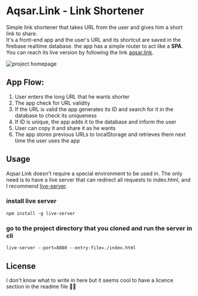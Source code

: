 # Aqsar.Link - Link Shortener

 Simple link shortener that takes URL from the user and gives him a short link to share.  
 It's a front-end app and the user's URL and its shortcut are saved in the firebase realtime database. the app has a simple router to act like a **SPA**.  
You can reach its live version by following the link [aqsar.link](https://ibn-samy-short-links.web.app).

![project homepage](./readme-cover.png)

## App Flow:
1. User enters the long URL that he wants shorter
2. The app check for URL validity
3. If the URL is valid the app generates its ID and search for it in the database to check its uniqueness
4. If ID is unique, the app adds it to the database and inform the user
5. User can copy it and share it as he wants
6. The app stores previous URLs to localStorage and retrieves them next time the user uses the app

## Usage
Aqsar.Link doesn't require a special environment to be used in. The only need is to have a live server that can redirect all requests to index.html, and I recommend [live-server](https://github.com/tapio/live-server).
### install live server  
`npm install -g live-server`
### go to the project directory that you cloned and run the server in cli
`live-server --port=8080 --entry-file=./index.html`

## License
I don't know what to write in here but it seems cool to have a licence section in the readme file 🚶‍♂️
